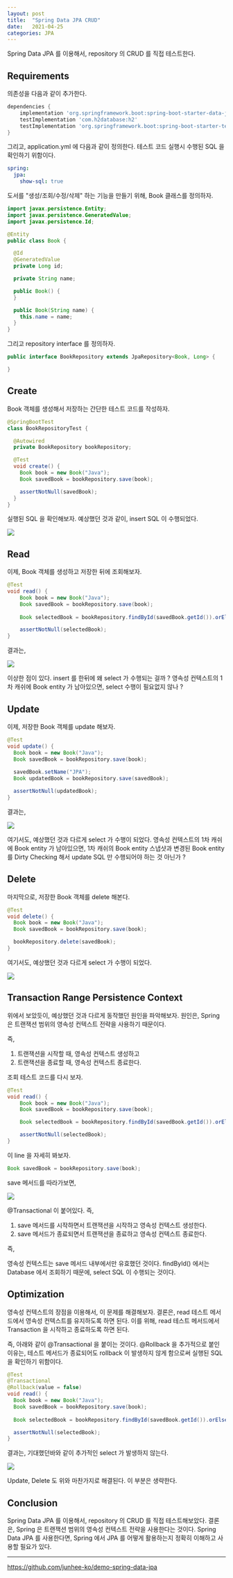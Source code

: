 ```yaml
---
layout: post
title:  "Spring Data JPA CRUD"
date:   2021-04-25
categories: JPA
---
```


Spring Data JPA 를 이용해서, repository 의 CRUD 를 직접 테스트한다.

## Requirements

의존성을 다음과 같이 추가한다.

```groovy
dependencies {
    implementation 'org.springframework.boot:spring-boot-starter-data-jpa'
    testImplementation 'com.h2database:h2'
    testImplementation 'org.springframework.boot:spring-boot-starter-test'
}
```

그리고, application.yml 에 다음과 같이 정의한다. 
테스트 코드 실행시 수행된 SQL 을 확인하기 위함이다.

```yaml
spring:
  jpa:
    show-sql: true
```

도서를 "생성/조회/수정/삭제" 하는 기능을 만들기 위해, Book 클래스를 정의하자.

```java
import javax.persistence.Entity;
import javax.persistence.GeneratedValue;
import javax.persistence.Id;

@Entity
public class Book {

  @Id
  @GeneratedValue
  private Long id;

  private String name;

  public Book() {
  }

  public Book(String name) {
    this.name = name;
  }
}
```

그리고 repository interface 를 정의하자.

```java
public interface BookRepository extends JpaRepository<Book, Long> {

}
```

## Create

Book 객체를 생성해서 저장하는 간단한 테스트 코드를 작성하자.

```java
@SpringBootTest
class BookRepositoryTest {

  @Autowired
  private BookRepository bookRepository;

  @Test
  void create() {
    Book book = new Book("Java");
    Book savedBook = bookRepository.save(book);

    assertNotNull(savedBook);
  }
}
```

실행된 SQL 을 확인해보자. 
예상했던 것과 같이, insert SQL 이 수행되었다.

![](/image/spring-data-jpa-test-create.png)

## Read

이제, Book 객체를 생성하고 저장한 뒤에 조회해보자.

```java
@Test
void read() {
    Book book = new Book("Java");
    Book savedBook = bookRepository.save(book);
    
    Book selectedBook = bookRepository.findById(savedBook.getId()).orElseThrow(EntityNotFoundException::new);

    assertNotNull(selectedBook);
}
```

결과는,

![](/image/spring-data-jpa-test-read.png)

이상한 점이 있다. insert 를 한뒤에 왜 select 가 수행되는 걸까 ?
영속성 컨텍스트의 1차 캐쉬에 Book entity 가 남아있으면, select 수행이 필요없지 않나 ?

## Update

이제, 저장한 Book 객체를 update 해보자.

```java
@Test
void update() {
  Book book = new Book("Java");
  Book savedBook = bookRepository.save(book);
  
  savedBook.setName("JPA");
  Book updatedBook = bookRepository.save(savedBook);

  assertNotNull(updatedBook);
}
```

결과는, 

![](/image/spring-data-jpa-test-update.png)

여기서도, 예상했던 것과 다르게 select 가 수행이 되었다.
영속성 컨텍스트의 1차 캐쉬에 Book entity 가 남아있으면, 1차 캐쉬의 Book entity 스냅샷과 변경된 Book entity 를 Dirty Checking 해서 update SQL 만 수행되어야 하는 것 아닌가 ?  

## Delete

마지막으로, 저장한 Book 객체를 delete 해본다.

```java
@Test
void delete() {
  Book book = new Book("Java");
  Book savedBook = bookRepository.save(book);

  bookRepository.delete(savedBook);
}
```

여기서도, 예상했던 것과 다르게 select 가 수행이 되었다.

![](/image/spring-data-jpa-test-delete.png)

## Transaction Range Persistence Context

위에서 보았듯이, 예상했던 것과 다르게 동작했던 원인을 파악해보자.
원인은, Spring 은 트랜잭션 범위의 영속성 컨텍스트 전략을 사용하기 때문이다.

즉,
1. 트랜잭션을 시작할 때, 영속성 컨텍스트 생성하고
2. 트랜잭션을 종료할 때, 영속성 컨텍스트 종료한다.

조회 테스트 코드를 다시 보자.

```java
@Test
void read() {
    Book book = new Book("Java");
    Book savedBook = bookRepository.save(book);

    Book selectedBook = bookRepository.findById(savedBook.getId()).orElseThrow(EntityNotFoundException::new);

    assertNotNull(selectedBook);
}
```

이 line 을 자세히 봐보자.

```java
Book savedBook = bookRepository.save(book);
```

save 메서드를 따라가보면,

![](/image/spring-data-jpa-save.png)

@Transactional 이 붙어있다. 즉,

1. save 메서드를 시작하면서 트랜잭션을 시작하고 영속성 컨텍스트 생성한다.
2. save 메서드가 종료되면서 트랜잭션을 종료하고 영속성 컨텍스트 종료한다.

즉,

영속성 컨텍스트는 save 메서드 내부에서만 유효했던 것이다.
findById() 에서는 Database 에서 조회하기 때문에, select SQL 이 수행되는 것이다.

## Optimization

영속성 컨텍스트의 장점을 이용해서, 이 문제를 해결해보자.
결론은, read 테스트 메서드에서 영속성 컨텍스트를 유지하도록 하면 된다.
이를 위해, read 테스트 메서드에서 Transaction 을 시작하고 종료하도록 하면 된다.

즉, 아래와 같이 @Transactional 을 붙이는 것이다.
@Rollback 을 추가적으로 붙인 이유는, 테스트 메서드가 종료되어도 rollback 이 발생하지 않게 함으로써 실행된 SQL 을 확인하기 위함이다. 

```java
@Test
@Transactional
@Rollback(value = false)
void read() {
  Book book = new Book("Java");
  Book savedBook = bookRepository.save(book);
  
  Book selectedBook = bookRepository.findById(savedBook.getId()).orElseThrow(EntityNotFoundException::new);

  assertNotNull(selectedBook);
}
```

결과는, 기대했던바와 같이 추가적인 select 가 발생하지 않는다.

![](/image/spring-data-jpa-test-read-with-transaction.png)

Update, Delete 도 위와 마찬가지로 해결된다. 이 부분은 생략한다.

## Conclusion

Spring Data JPA 를 이용해서, repository 의 CRUD 를 직접 테스트해보았다.
결론은, Spring 은 트랜잭션 범위의 영속성 컨텍스트 전략을 사용한다는 것이다.
Spring Data JPA 를 사용한다면, Spring 에서 JPA 를 어떻게 활용하는지 정확히 이해하고 사용할 필요가 있다.  

---
https://github.com/junhee-ko/demo-spring-data-jpa
